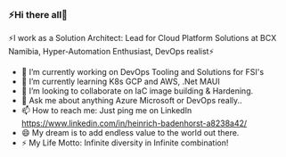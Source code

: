 ### ⚡Hi there all👋

<!--
**heibad/heibad** is a ✨ _special_ ✨ repository because its `README.md` (this file) appears on your GitHub profile.
-->

⚡I work as a Solution Architect: Lead for Cloud Platform Solutions at BCX Namibia, Hyper-Automation Enthusiast, DevOps realist⚡

- 🔭 I’m currently working on DevOps Tooling and Solutions for FSI's
- 🌱 I’m currently learning K8s GCP and AWS, .Net MAUI
- 👯 I’m looking to collaborate on IaC image building & Hardening.
- 💬 Ask me about anything Azure Microsoft or DevOps really..
- 📫 How to reach me: Just ping me on LinkedIn https://www.linkedin.com/in/heinrich-badenhorst-a8238a42/
- 😄 My dream is to add endless value to the world out there.
- ⚡ My Life Motto: Infinite diversity in Infinite combination!
